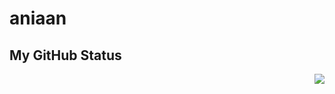 # aniaan

## My GitHub Status
<img align="right" src="https://github-readme-stats.vercel.app/api?username=aniaan&show_icons=true&icon_color=805AD5&text_color=718096&bg_color=ffffff&hide_title=true" />

<!--START_SECTION:my_github-->
<!--END_SECTION:my_github-->
